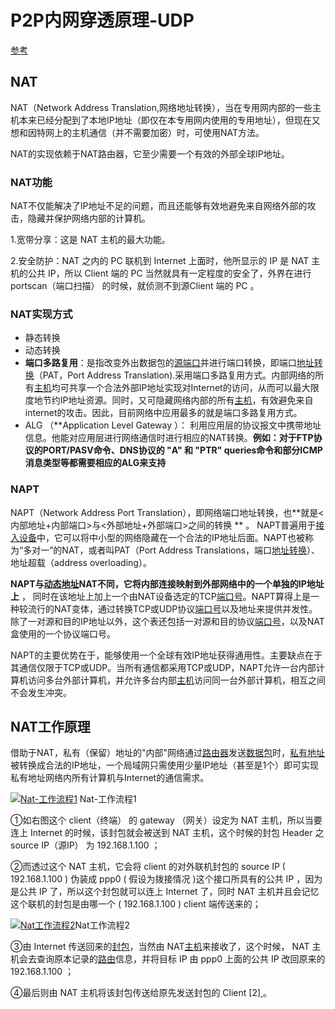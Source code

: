# P2P内网穿透原理-UDP

[参考](http://www.voidcn.com/article/p-yfadhvnw-br.html)

## NAT

NAT（Network Address Translation,网络地址转换），当在专用网内部的一些主机本来已经分配到了本地IP地址（即仅在本专用网内使用的专用地址），但现在又想和因特网上的主机通信（并不需要加密）时，可使用NAT方法。

NAT的实现依赖于NAT路由器，它至少需要一个有效的外部全球IP地址。

### NAT功能

NAT不仅能解决了lP地址不足的问题，而且还能够有效地避免来自网络外部的攻击，隐藏并保护网络内部的计算机。

1.宽带分享：这是 NAT 主机的最大功能。

2.安全防护：NAT 之内的 PC 联机到 Internet 上面时，他所显示的 IP 是 NAT 主机的公共 IP，所以 Client 端的 PC 当然就具有一定程度的安全了，外界在进行 portscan（端口扫描） 的时候，就侦测不到源Client 端的 PC 。

### NAT实现方式

+ 静态转换
+ 动态转换
+ **端口多路复用**：是指改变外出数据包的[源端口](https://baike.baidu.com/item/%E6%BA%90%E7%AB%AF%E5%8F%A3)并进行端口转换，即端口[地址转换](https://baike.baidu.com/item/%E5%9C%B0%E5%9D%80%E8%BD%AC%E6%8D%A2)（PAT，Port Address Translation).采用端口多路复用方式。内部网络的所有[主机](https://baike.baidu.com/item/%E4%B8%BB%E6%9C%BA)均可共享一个合法外部IP地址实现对Internet的访问，从而可以最大限度地节约IP地址资源。同时，又可隐藏网络内部的所有[主机](https://baike.baidu.com/item/%E4%B8%BB%E6%9C%BA)，有效避免来自internet的攻击。因此，目前网络中应用最多的就是端口多路复用方式。
+ ALG （**Application Level Gateway ）： 利用应用层的协议报文中携带地址信息。他能对应用层进行网络通信时进行相应的NAT转换。**例如：对于FTP协议的PORT/PASV命令、DNS协议的 "A" 和 "PTR" queries命令和部分ICMP消息类型等都需要相应的ALG来支持**

### NAPT

NAPT（Network Address Port Translation），即网络端口地址转换，也**就是<内部地址+内部端口>与<外部地址+外部端口>之间的转换  ** 。 NAPT普遍用于[接入设备](https://baike.baidu.com/item/%E6%8E%A5%E5%85%A5%E8%AE%BE%E5%A4%87)中，它可以将中小型的网络隐藏在一个合法的IP地址后面。NAPT也被称为“多对一”的NAT，或者叫PAT（Port Address Translations，端口[地址转换](https://baike.baidu.com/item/%E5%9C%B0%E5%9D%80%E8%BD%AC%E6%8D%A2)）、地址超载（address overloading）。

**NAPT与[动态地址](https://baike.baidu.com/item/%E5%8A%A8%E6%80%81%E5%9C%B0%E5%9D%80)NAT不同，它将内部连接映射到外部网络中的一个单独的IP地址上** ， 同时在该地址上加上一个由NAT设备选定的TCP[端口号](https://baike.baidu.com/item/%E7%AB%AF%E5%8F%A3%E5%8F%B7)。NAPT算得上是一种较流行的NAT变体，通过转换TCP或UDP协议[端口号](https://baike.baidu.com/item/%E7%AB%AF%E5%8F%A3%E5%8F%B7)以及地址来提供并发性。除了一对源和目的IP地址以外，这个表还包括一对源和目的协议[端口号](https://baike.baidu.com/item/%E7%AB%AF%E5%8F%A3%E5%8F%B7)，以及NAT盒使用的一个协议端口号。

NAPT的主要优势在于，能够使用一个全球有效IP地址获得通用性。主要缺点在于其通信仅限于TCP或UDP。当所有通信都采用TCP或UDP，NAPT允许一台内部计算机访问多台外部计算机，并允许多台内部[主机](https://baike.baidu.com/item/%E4%B8%BB%E6%9C%BA)访问同一台外部计算机，相互之间不会发生冲突。





## NAT工作原理

借助于NAT，私有（保留）地址的"内部"网络通过[路由器](https://baike.baidu.com/item/%E8%B7%AF%E7%94%B1%E5%99%A8)发送[数据包](https://baike.baidu.com/item/%E6%95%B0%E6%8D%AE%E5%8C%85)时，[私有地址](https://baike.baidu.com/item/%E7%A7%81%E6%9C%89%E5%9C%B0%E5%9D%80)被转换成合法的IP地址，一个局域网只需使用少量IP地址（甚至是1个）即可实现私有地址网络内所有计算机与Internet的通信需求。

[![Nat-工作流程1](https://gss0.bdstatic.com/-4o3dSag_xI4khGkpoWK1HF6hhy/baike/c0%3Dbaike72%2C5%2C5%2C72%2C24/sign=ae188f721e178a82da3177f2976a18e8/0dd7912397dda144810a190cb2b7d0a20cf48608.jpg)](https://baike.baidu.com/pic/nat/320024/0/0dd7912397dda144810a190cb2b7d0a20cf48608?fr=lemma&ct=single)		Nat-工作流程1

①如右图这个 client（终端） 的 gateway （网关）设定为 NAT 主机，所以当要连上 Internet 的时候，该封包就会被送到 NAT 主机，这个时候的封包 Header 之 source IP（源IP） 为 192.168.1.100 ；

②而透过这个 NAT 主机，它会将 client 的对外联机封包的 source IP ( 192.168.1.100 ) 伪装成 ppp0 ( 假设为拨接情况 )这个接口所具有的公共 IP ，因为是公共 IP 了，所以这个封包就可以连上 Internet 了，同时 NAT 主机并且会记忆这个联机的封包是由哪一个 ( 192.168.1.100 ) client 端传送来的；

[![Nat工作流程2](https://gss2.bdstatic.com/-fo3dSag_xI4khGkpoWK1HF6hhy/baike/c0%3Dbaike72%2C5%2C5%2C72%2C24/sign=9eee1eb0bc315c60579863bdecd8a076/8b82b9014a90f6030d9d2ee23912b31bb051ed62.jpg)](https://baike.baidu.com/pic/nat/320024/0/8b82b9014a90f6030d9d2ee23912b31bb051ed62?fr=lemma&ct=single)Nat工作流程2

③由 Internet 传送回来的[封包](https://baike.baidu.com/item/%E5%B0%81%E5%8C%85)，当然由 NAT[主机](https://baike.baidu.com/item/%E4%B8%BB%E6%9C%BA)来接收了，这个时候， NAT 主机会去查询原本记录的[路由](https://baike.baidu.com/item/%E8%B7%AF%E7%94%B1)信息，并将目标 IP 由 ppp0 上面的公共 IP 改回原来的 192.168.1.100 ；

④最后则由 NAT 主机将该封包传送给原先发送封包的 Client [2][ ]() 。